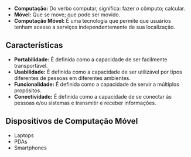 
- **Computação:** Do verbo computar, significa: fazer o cômputo; calcular.
- **Móvel:** Que se move; que pode ser movido.
- **Computação Móvel:** É uma tecnologia que permite que usuários tenham acesso a serviços independentemente de sua localização.

## Características

- **Portabilidade:** É definida como a capacidade de ser facilmente transportável.
- **Usabilidade:** É definida como a capacidade de ser utilizável por tipos diferentes de pessoas em diferentes ambientes.
- **Funcionalidade:** É definida como a capacidade de servir a múltiplos propósitos.
- **Conectividade:** É definida como a capacidade de se conectar às pessoas e/ou sistemas e transmitir e receber informações.

## Dispositivos de Computação Móvel

- Laptops
- PDAs
- Smartphones
